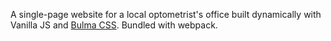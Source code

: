 A single-page website for a local optometrist's office built dynamically with Vanilla JS and [Bulma CSS](https://github.com/jgthms/bulma). Bundled with webpack.
